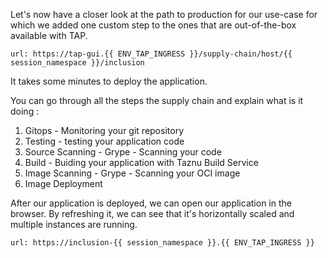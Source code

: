 Let's now have a closer look at the path to production for our use-case for which we added one custom step to the ones that are out-of-the-box available with TAP.
```dashboard:open-url
url: https://tap-gui.{{ ENV_TAP_INGRESS }}/supply-chain/host/{{ session_namespace }}/inclusion
```

It takes some minutes to deploy the application.

You can go through all the steps the supply chain and explain what is it doing :
1. Gitops - Monitoring your git repository
2. Testing - testing your application code
3. Source Scanning - Grype - Scanning your code 
4. Build - Buiding your application with Taznu Build Service
5. Image Scanning - Grype - Scanning your OCI image
6. Image Deployment

After our application is deployed, we can open our application in the browser. By refreshing it, we can see that it's horizontally scaled and multiple instances are running.
```dashboard:open-url
url: https://inclusion-{{ session_namespace }}.{{ ENV_TAP_INGRESS }}
```
